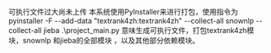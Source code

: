 可执行文件过大尚未上传
本系统使用PyInstaller来进行打包，使用指令为
pyinstaller -F --add-data "textrank4zh:textrank4zh" --collect-all snownlp --collect-all jieba .\project_main.py
意味生成可执行文件，打包textrank4zh模块，snownlp 和jieba的全部模块 ，以及其他部分依赖模块。
